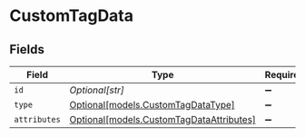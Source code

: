 # CustomTagData


## Fields

| Field                                                                            | Type                                                                             | Required                                                                         | Description                                                                      |
| -------------------------------------------------------------------------------- | -------------------------------------------------------------------------------- | -------------------------------------------------------------------------------- | -------------------------------------------------------------------------------- |
| `id`                                                                             | *Optional[str]*                                                                  | :heavy_minus_sign:                                                               | N/A                                                                              |
| `type`                                                                           | [Optional[models.CustomTagDataType]](../models/customtagdatatype.md)             | :heavy_minus_sign:                                                               | N/A                                                                              |
| `attributes`                                                                     | [Optional[models.CustomTagDataAttributes]](../models/customtagdataattributes.md) | :heavy_minus_sign:                                                               | N/A                                                                              |